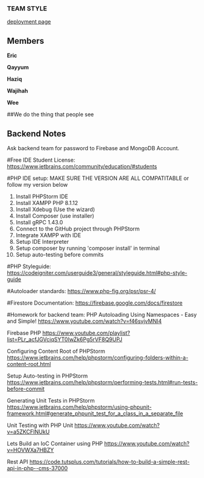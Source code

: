 ### TEAM STYLE

[deployment page](https://accedie-xcd.github.io/Team-Style-Software-Engineering/)

## Members

**Eric**

**Qayyum**

**Haziq**

**Wajihah**

**Wee**

##We do the thing that people see










## Backend Notes

Ask backend team for password to Firebase and MongoDB Account.


#Free IDE Student License:
https://www.jetbrains.com/community/education/#students

#PHP IDE setup: MAKE SURE THE VERSION ARE ALL COMPATITABLE or follow my version below
 1. Install PHPStorm IDE
 2. Install XAMPP PHP 8.1.12
 3. Install Xdebug (Use the wizard)
 4. Install Composer (use installer)
 5. Install gRPC 1.43.0
 6. Connect to the GitHub project through PHPStorm
 7. Integrate XAMPP with IDE
 8. Setup IDE Interpreter
 9. Setup composer by running 'composer install' in terminal
 9. Setup auto-testing before commits

#PHP Styleguide:
https://codeigniter.com/userguide3/general/styleguide.html#php-style-guide

#Autoloader standards:
https://www.php-fig.org/psr/psr-4/

#Firestore Documentation:
https://firebase.google.com/docs/firestore
 
#Homework for backend team:
PHP Autoloading Using Namespaces - Easy and Simple!
https://www.youtube.com/watch?v=f46svjvMNI4

Firebase PHP
https://www.youtube.com/playlist?list=PLr_acfJGVciqSYT0IwZk6Pg5rVF8Q9UPJ

Configuring Content Root of PHPStorm
https://www.jetbrains.com/help/phpstorm/configuring-folders-within-a-content-root.html

Setup Auto-testing in PHPStorm
https://www.jetbrains.com/help/phpstorm/performing-tests.html#run-tests-before-commit

Generating Unit Tests in PHPStorm
https://www.jetbrains.com/help/phpstorm/using-phpunit-framework.html#generate_phpunit_test_for_a_class_in_a_separate_file

Unit Testing with PHP Unit
https://www.youtube.com/watch?v=a5ZKCFINUkU

Lets Build an IoC Container using PHP
https://www.youtube.com/watch?v=HOVWXa7HBZY

Rest API
https://code.tutsplus.com/tutorials/how-to-build-a-simple-rest-api-in-php--cms-37000
